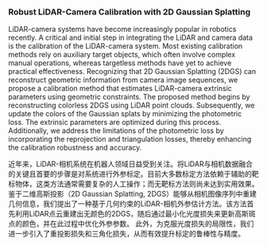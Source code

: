 ### Robust LiDAR-Camera Calibration with 2D Gaussian Splatting

LiDAR-camera systems have become increasingly popular in robotics recently. A critical and initial step in integrating the LiDAR and camera data is the calibration of the LiDAR-camera system. Most existing calibration methods rely on auxiliary target objects, which often involve complex manual operations, whereas targetless methods have yet to achieve practical effectiveness. Recognizing that 2D Gaussian Splatting (2DGS) can reconstruct geometric information from camera image sequences, we propose a calibration method that estimates LiDAR-camera extrinsic parameters using geometric constraints. The proposed method begins by reconstructing colorless 2DGS using LiDAR point clouds. Subsequently, we update the colors of the Gaussian splats by minimizing the photometric loss. The extrinsic parameters are optimized during this process. Additionally, we address the limitations of the photometric loss by incorporating the reprojection and triangulation losses, thereby enhancing the calibration robustness and accuracy.

近年来，LiDAR-相机系统在机器人领域日益受到关注。将LiDAR与相机数据融合的关键且首要的步骤是对系统进行外参标定。目前大多数标定方法依赖于辅助的靶标物体，这类方法通常需要复杂的人工操作；而无靶标方法则尚未达到实用效果。
鉴于二维高斯投影（2D Gaussian Splatting, 2DGS）能够从相机图像序列中重建几何信息，我们提出了一种基于几何约束的LiDAR-相机外参估计方法。该方法首先利用LiDAR点云重建出无颜色的2DGS，随后通过最小化光度损失来更新高斯斑点的颜色，并在此过程中优化外参参数。
此外，为克服光度损失的局限性，我们进一步引入了重投影损失和三角化损失，从而有效提升标定的鲁棒性与精度。
